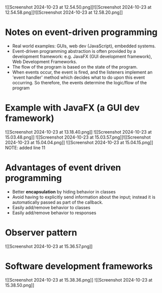 ![[Screenshot 2024-10-23 at 12.54.50.png]]![[Screenshot 2024-10-23 at 12.54.58.png]]![[Screenshot 2024-10-23 at 12.58.20.png]]
# Notes on event-driven programming
- Real world examples: GUIs, web dev (JavaScript), embedded systems.
- Event-driven programming abstraction is often provided by a development framework: e.g. JavaFX (GUI development framework), Web Development Frameworks.
- The flow of the program is based on the state of the program. 
- When events occur, the event is fired, and the listeners implement an 'event handler' method which decides what to do upon this event occurring. So therefore, the events determine the logic/flow of the program

# Example with JavaFX (a GUI dev framework)
![[Screenshot 2024-10-23 at 13.18.40.png]]
![[Screenshot 2024-10-23 at 15.03.48.png]]
![[Screenshot 2024-10-23 at 15.03.57.png]]![[Screenshot 2024-10-23 at 15.04.04.png]]
![[Screenshot 2024-10-23 at 15.04.15.png]]
NOTE: added line 11
# Advantages of event driven programming
- Better **encapsulation** by hiding behavior in classes
- Avoid having to explicitly send information about the input; instead it is automatically passed as part of the callback.
- Easily add/remove behavior to classes
- Easily add/remove behavior to responses
# Observer pattern
![[Screenshot 2024-10-23 at 15.36.57.png]]
# Software development frameworks
![[Screenshot 2024-10-23 at 15.38.36.png]]
![[Screenshot 2024-10-23 at 15.38.50.png]]
